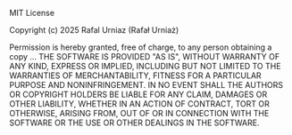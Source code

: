 MIT License

Copyright (c) 2025 Rafal Urniaz (Rafał Urniaż)

Permission is hereby granted, free of charge, to any person obtaining a copy
...
THE SOFTWARE IS PROVIDED "AS IS", WITHOUT WARRANTY OF ANY KIND, EXPRESS OR
IMPLIED, INCLUDING BUT NOT LIMITED TO THE WARRANTIES OF MERCHANTABILITY, FITNESS
FOR A PARTICULAR PURPOSE AND NONINFRINGEMENT. IN NO EVENT SHALL THE AUTHORS OR
COPYRIGHT HOLDERS BE LIABLE FOR ANY CLAIM, DAMAGES OR OTHER LIABILITY, WHETHER
IN AN ACTION OF CONTRACT, TORT OR OTHERWISE, ARISING FROM, OUT OF OR IN
CONNECTION WITH THE SOFTWARE OR THE USE OR OTHER DEALINGS IN THE SOFTWARE.
